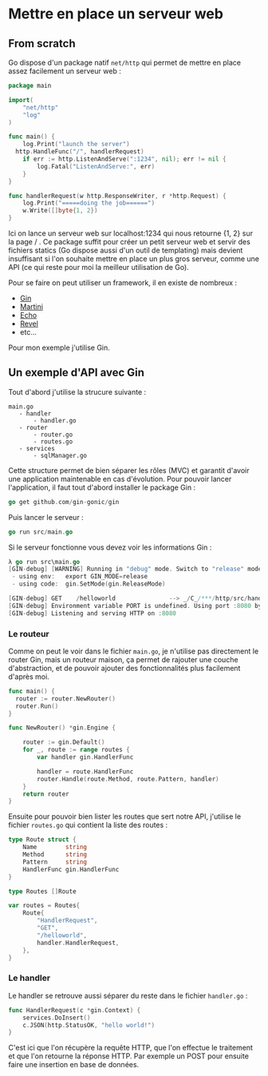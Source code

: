 # Mettre en place un serveur web

## From scratch 

Go dispose d'un package natif ``net/http`` qui permet de mettre en place assez facilement un serveur web :

```go
package main

import(
	"net/http"
	"log"
)

func main() {
	log.Print("launch the server")
  http.HandleFunc("/", handlerRequest)
	if err := http.ListenAndServe(":1234", nil); err != nil {
		log.Fatal("ListenAndServe:", err)
	}
}

func handlerRequest(w http.ResponseWriter, r *http.Request) {
	log.Print("=====doing the job======")
	w.Write([]byte{1, 2})
}
```

 Ici on lance  un serveur web sur localhost:1234 qui nous retourne {1, 2} sur la page / .
 Ce package suffit pour créer un petit serveur web et servir des fichiers statics (Go dispose aussi d'un outil de templating) mais devient insuffisant si l'on souhaite mettre en place un plus gros serveur, comme une API (ce qui reste pour moi la meilleur utilisation de Go).
 
 Pour se faire on peut utiliser un framework, il en existe de nombreux :
 - [Gin](https://github.com/gin-gonic/gin)
 - [Martini](https://github.com/go-martini/martini)
 - [Echo](https://github.com/labstack/echo)
 - [Revel](https://github.com/revel/revel)
 - etc...
 
Pour mon exemple j'utilise Gin.
 
## Un exemple d'API avec Gin
 
Tout d'abord j'utilise la strucure suivante :
 ```
 main.go
 	- handler
		- handler.go
	- router
		- router.go
		- routes.go
	- services
		- sqlManager.go
```

Cette structure permet de bien séparer les rôles (MVC) et garantit d'avoir une application maintenable en cas d'évolution.
Pour pouvoir lancer l'application, il faut tout d'abord installer le package Gin :
```go
go get github.com/gin-gonic/gin
```
Puis lancer le serveur :
```go 
go run src/main.go
```
Si le serveur fonctionne vous devez voir les informations Gin :
```go
λ go run src\main.go
[GIN-debug] [WARNING] Running in "debug" mode. Switch to "release" mode in production.
 - using env:   export GIN_MODE=release
 - using code:  gin.SetMode(gin.ReleaseMode)

[GIN-debug] GET    /helloworld               --> _/C_/***/http/src/handler.HandlerRequest (3 handlers)
[GIN-debug] Environment variable PORT is undefined. Using port :8080 by default
[GIN-debug] Listening and serving HTTP on :8080
```
### Le routeur 

Comme on peut le voir dans le fichier ``main.go``, je n'utilise pas directement le router Gin, mais un routeur maison, ça permet de rajouter une couche d'abstraction, et de pouvoir ajouter des fonctionnalités plus facilement d'après moi. 
```go
func main() {
  router := router.NewRouter()
  router.Run()
}

func NewRouter() *gin.Engine {

	router := gin.Default()
	for _, route := range routes {
		var handler gin.HandlerFunc

		handler = route.HandlerFunc
		router.Handle(route.Method, route.Pattern, handler)
	}
	return router
}
```
Ensuite pour pouvoir bien lister les routes que sert notre API, j'utilise le fichier ``routes.go`` qui contient la liste des routes :
```go
type Route struct {
	Name        string
	Method      string
	Pattern     string
	HandlerFunc gin.HandlerFunc
}

type Routes []Route

var routes = Routes{
	Route{
		"HandlerRequest",
		"GET",
		"/helloworld",
		handler.HandlerRequest,
	},
}
```

### Le handler

Le handler se retrouve aussi séparer du reste dans le fichier ``handler.go`` :
```go
func HandlerRequest(c *gin.Context) {
	services.DoInsert()	
  	c.JSON(http.StatusOK, "hello world!")
}
```
C'est ici que l'on récupère la requête HTTP, que l'on effectue le traitement et que l'on retourne la réponse HTTP. Par exemple un POST pour ensuite faire une insertion en base de données.
